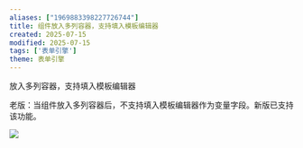 ```yaml
---
aliases: ["1969883398227726744"]
title: 组件放入多列容器，支持填入模板编辑器
created: 2025-07-15
modified: 2025-07-15
tags: ['表单引擎']
theme: 表单引擎
---
```


放入多列容器，支持填入模板编辑器

老版：当组件放入多列容器后，不支持填入模板编辑器作为变量字段。新版已支持该功能。

![](8481f1c132f8053e66210a610be74c49.jpg)
